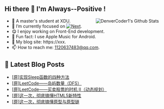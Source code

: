 ## Hi there 👋 I'm Always--Positive !
<div>
  <img alt="DenverCoder1's Github Stats" src="https://denvercoder1-github-readme-stats.vercel.app/api?username=qq1120637483&show_icons=true&count_private=true&theme=react&hide_border=true&hide_title=true&bg_color=1F222E&title_color=F85D7F&icon_color=F8D866" align= "right" />

- 🎒 A master's student at XDU. 
- 🔬 I’m currently focused on [![Next](https://img.shields.io/badge/-Next-brightgreen)](https://). 
- 😋 I enjoy working on Front-End development.
- 🎵 Fun fact: I use Apple Music for Android.
- 📝 My blog site: https://xxx.
- 📫 How to reach me:  1120637483@qq.com.
</div>  


## 📕 Latest Blog Posts

<!-- BLOG-POST-LIST:START -->
- [[原]实现Sleep函数的四种方法](https://blog.csdn.net/sinat_41696687/article/details/123263576)
- [[原]LeetCode——岛屿数量（DFS）](https://blog.csdn.net/sinat_41696687/article/details/123198806)
- [[原]LeetCode——买卖股票的时机 II（动态规划）](https://blog.csdn.net/sinat_41696687/article/details/123174143)
- [[原]这一次，彻底搞懂HTML5新特性](https://blog.csdn.net/sinat_41696687/article/details/123159705)
- [[原]这一次，彻底搞懂原型与原型链](https://blog.csdn.net/sinat_41696687/article/details/123145167)
<!-- BLOG-POST-LIST:END -->










